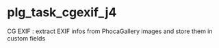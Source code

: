 # plg_task_cgexif_j4
 CG EXIF : extract EXIF infos from PhocaGallery images and store them in custom fields

